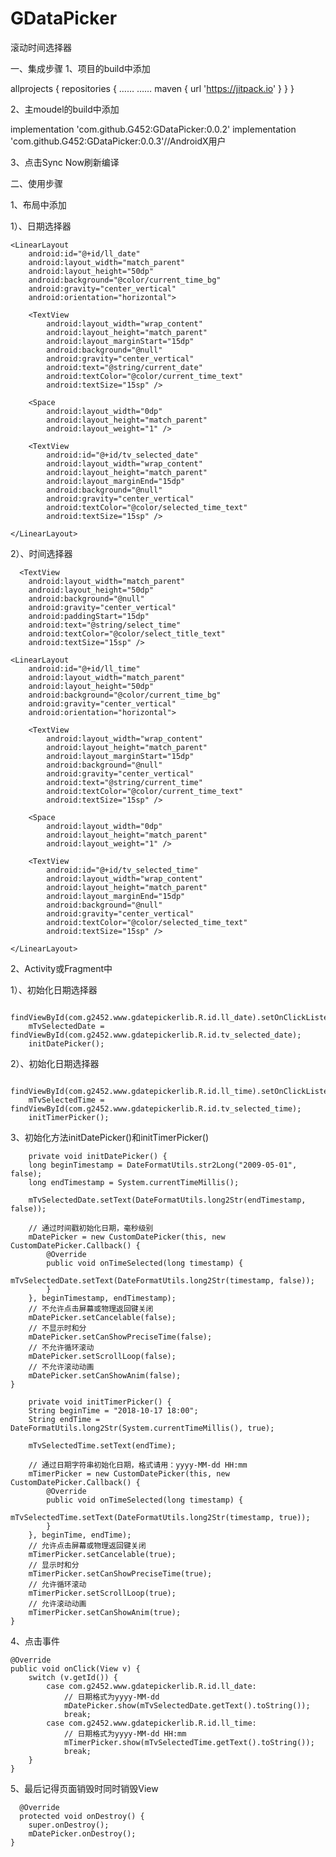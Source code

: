 # GDataPicker
滚动时间选择器

一、集成步骤
1、项目的build中添加

  allprojects {
    repositories {
        ……
        ……
        maven { url 'https://jitpack.io' }
    }
}

2、主moudel的build中添加

  implementation 'com.github.G452:GDataPicker:0.0.2'
  implementation 'com.github.G452:GDataPicker:0.0.3'//AndroidX用户
  
3、点击Sync Now刷新编译

二、使用步骤

1、布局中添加
  
  1）、日期选择器
 
  <TextView
        android:layout_width="match_parent"
        android:layout_height="50dp"
        android:background="@null"
        android:gravity="center_vertical"
        android:paddingStart="15dp"
        android:text="@string/select_date"
        android:textColor="@color/select_title_text"
        android:textSize="15sp" />

    <LinearLayout
        android:id="@+id/ll_date"
        android:layout_width="match_parent"
        android:layout_height="50dp"
        android:background="@color/current_time_bg"
        android:gravity="center_vertical"
        android:orientation="horizontal">

        <TextView
            android:layout_width="wrap_content"
            android:layout_height="match_parent"
            android:layout_marginStart="15dp"
            android:background="@null"
            android:gravity="center_vertical"
            android:text="@string/current_date"
            android:textColor="@color/current_time_text"
            android:textSize="15sp" />

        <Space
            android:layout_width="0dp"
            android:layout_height="match_parent"
            android:layout_weight="1" />

        <TextView
            android:id="@+id/tv_selected_date"
            android:layout_width="wrap_content"
            android:layout_height="match_parent"
            android:layout_marginEnd="15dp"
            android:background="@null"
            android:gravity="center_vertical"
            android:textColor="@color/selected_time_text"
            android:textSize="15sp" />

    </LinearLayout>
     
     
 2）、时间选择器
    
      <TextView
        android:layout_width="match_parent"
        android:layout_height="50dp"
        android:background="@null"
        android:gravity="center_vertical"
        android:paddingStart="15dp"
        android:text="@string/select_time"
        android:textColor="@color/select_title_text"
        android:textSize="15sp" />

    <LinearLayout
        android:id="@+id/ll_time"
        android:layout_width="match_parent"
        android:layout_height="50dp"
        android:background="@color/current_time_bg"
        android:gravity="center_vertical"
        android:orientation="horizontal">

        <TextView
            android:layout_width="wrap_content"
            android:layout_height="match_parent"
            android:layout_marginStart="15dp"
            android:background="@null"
            android:gravity="center_vertical"
            android:text="@string/current_time"
            android:textColor="@color/current_time_text"
            android:textSize="15sp" />

        <Space
            android:layout_width="0dp"
            android:layout_height="match_parent"
            android:layout_weight="1" />

        <TextView
            android:id="@+id/tv_selected_time"
            android:layout_width="wrap_content"
            android:layout_height="match_parent"
            android:layout_marginEnd="15dp"
            android:background="@null"
            android:gravity="center_vertical"
            android:textColor="@color/selected_time_text"
            android:textSize="15sp" />

    </LinearLayout>
    
    
2、Activity或Fragment中
    
1）、初始化日期选择器
        
        findViewById(com.g2452.www.gdatepickerlib.R.id.ll_date).setOnClickListener(this);
        mTvSelectedDate = findViewById(com.g2452.www.gdatepickerlib.R.id.tv_selected_date);
        initDatePicker();
        
 2）、初始化日期选择器
        
        findViewById(com.g2452.www.gdatepickerlib.R.id.ll_time).setOnClickListener(this);
        mTvSelectedTime = findViewById(com.g2452.www.gdatepickerlib.R.id.tv_selected_time);
        initTimerPicker();
    
3、初始化方法initDatePicker()和initTimerPicker()

        private void initDatePicker() {
        long beginTimestamp = DateFormatUtils.str2Long("2009-05-01", false);
        long endTimestamp = System.currentTimeMillis();

        mTvSelectedDate.setText(DateFormatUtils.long2Str(endTimestamp, false));

        // 通过时间戳初始化日期，毫秒级别
        mDatePicker = new CustomDatePicker(this, new CustomDatePicker.Callback() {
            @Override
            public void onTimeSelected(long timestamp) {
                mTvSelectedDate.setText(DateFormatUtils.long2Str(timestamp, false));
            }
        }, beginTimestamp, endTimestamp);
        // 不允许点击屏幕或物理返回键关闭
        mDatePicker.setCancelable(false);
        // 不显示时和分
        mDatePicker.setCanShowPreciseTime(false);
        // 不允许循环滚动
        mDatePicker.setScrollLoop(false);
        // 不允许滚动动画
        mDatePicker.setCanShowAnim(false);
    }
    
        private void initTimerPicker() {
        String beginTime = "2018-10-17 18:00";
        String endTime = DateFormatUtils.long2Str(System.currentTimeMillis(), true);

        mTvSelectedTime.setText(endTime);

        // 通过日期字符串初始化日期，格式请用：yyyy-MM-dd HH:mm
        mTimerPicker = new CustomDatePicker(this, new CustomDatePicker.Callback() {
            @Override
            public void onTimeSelected(long timestamp) {
                mTvSelectedTime.setText(DateFormatUtils.long2Str(timestamp, true));
            }
        }, beginTime, endTime);
        // 允许点击屏幕或物理返回键关闭
        mTimerPicker.setCancelable(true);
        // 显示时和分
        mTimerPicker.setCanShowPreciseTime(true);
        // 允许循环滚动
        mTimerPicker.setScrollLoop(true);
        // 允许滚动动画
        mTimerPicker.setCanShowAnim(true);
    }
    
    
4、点击事件

    @Override
    public void onClick(View v) {
        switch (v.getId()) {
            case com.g2452.www.gdatepickerlib.R.id.ll_date:
                // 日期格式为yyyy-MM-dd
                mDatePicker.show(mTvSelectedDate.getText().toString());
                break;
            case com.g2452.www.gdatepickerlib.R.id.ll_time:
                // 日期格式为yyyy-MM-dd HH:mm
                mTimerPicker.show(mTvSelectedTime.getText().toString());
                break;
        }
    }
    
    
5、最后记得页面销毁时同时销毁View


      @Override
      protected void onDestroy() {
        super.onDestroy();
        mDatePicker.onDestroy();
    }

    
  
